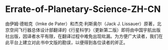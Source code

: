# Errate-of-Planetary-Science-ZH-CN
由伊姆·德帕克（Imke de Pater）和杰克·利斯奥尔（Jack J. Lissauer）原著，北京空间飞行器总体设计部翻译的《行星科学》（更新第二版）即将由中国宇航出版社出版，因译者水平有限，在翻译过程中难免出现纰漏。为方便广大读者，我们在此平台上建立对此书中文版的勘误，以便得到各位读者的斧正。
